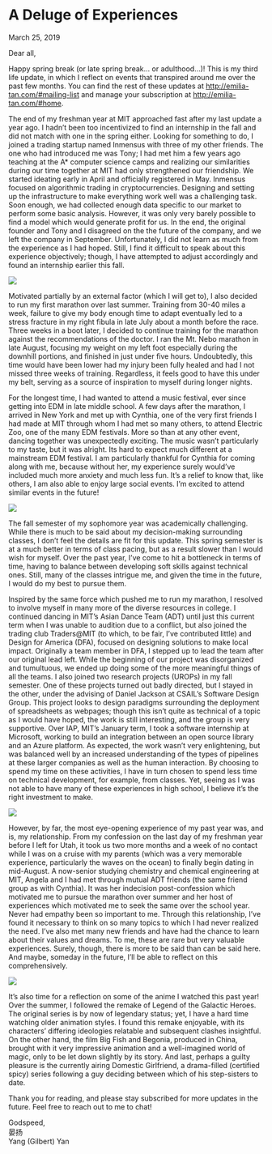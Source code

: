 <div class="next-subtitled"></div>

# A Deluge of Experiences

March 25, 2019

Dear all,

Happy spring break (or late spring break… or adulthood…)! This is my third life update, in which I reflect on events that transpired around me over the past few months. You can find the rest of these updates at <http://emilia-tan.com/#mailing-list> and manage your subscription at <http://emilia-tan.com/#home>.

The end of my freshman year at MIT approached fast after my last update a year ago. I hadn’t been too incentivized to find an internship in the fall and did not match with one in the spring either. Looking for something to do, I joined a trading startup named Inmensus with three of my other friends. The one who had introduced me was Tony; I had met him a few years ago teaching at the A* computer science camps and realizing our similarities during our time together at MIT had only strengthened our friendship. We started ideating early in April and officially registered in May. Inmensus focused on algorithmic trading in cryptocurrencies. Designing and setting up the infrastructure to make everything work well was a challenging task. Soon enough, we had collected enough data specific to our market to perform some basic analysis. However, it was only very barely possible to find a model which would generate profit for us. In the end, the original founder and Tony and I disagreed on the the future of the company, and we left the company in September. Unfortunately, I did not learn as much from the experience as I had hoped. Still, I find it difficult to speak about this experience objectively; though, I have attempted to adjust accordingly and found an internship earlier this fall.

![](2019-03-25.md-assets/marathon.jpg)

Motivated partially by an external factor (which I will get to), I also decided to run my first marathon over last summer. Training from 30-40 miles a week, failure to give my body enough time to adapt eventually led to a stress fracture in my right fibula in late July about a month before the race. Three weeks in a boot later, I decided to continue training for the marathon against the recommendations of the doctor. I ran the Mt. Nebo marathon in late August, focusing my weight on my left foot especially during the downhill portions, and finished in just under five hours. Undoubtedly, this time would have been lower had my injury been fully healed and had I not missed three weeks of training. Regardless, it feels good to have this under my belt, serving as a source of inspiration to myself during longer nights.

For the longest time, I had wanted to attend a music festival, ever since getting into EDM in late middle school. A few days after the marathon, I arrived in New York and met up with Cynthia, one of the very first friends I had made at MIT through whom I had met so many others, to attend Electric Zoo, one of the many EDM festivals. More so than at any other event, dancing together was unexpectedly exciting. The music wasn’t particularly to my taste, but it was alright. Its hard to expect much different at a mainstream EDM festival. I am particularly thankful for Cynthia for coming along with me, because without her, my experience surely would’ve included much more anxiety and much less fun. It’s a relief to know that, like others, I am also able to enjoy large social events. I’m excited to attend similar events in the future!

![](2019-03-25.md-assets/ezoo.jpg)

The fall semester of my sophomore year was academically challenging. While there is much to be said about my decision-making surrounding classes, I don’t feel the details are fit for this update. This spring semester is at a much better in terms of class pacing, but as a result slower than I would wish for myself. Over the past year, I’ve come to hit a bottleneck in terms of time, having to balance between developing soft skills against technical ones. Still, many of the classes intrigue me, and given the time in the future, I would do my best to pursue them.

Inspired by the same force which pushed me to run my marathon, I resolved to involve myself in many more of the diverse resources in college. I continued dancing in MIT’s Asian Dance Team (ADT) until just this current term when I was unable to audition due to a conflict, but also joined the trading club Traders@MIT (to which, to be fair, I’ve contributed little) and Design for America (DFA), focused on designing solutions to make local impact. Originally a team member in DFA, I stepped up to lead the team after our original lead left. While the beginning of our project was disorganized and tumultuous, we ended up doing some of the more meaningful things of all the teams. I also joined two research projects (UROPs) in my fall semester. One of these projects turned out badly directed, but I stayed in the other, under the advising of Daniel Jackson at CSAIL’s Software Design Group. This project looks to design paradigms surrounding the deployment of spreadsheets as webpages; though this isn’t quite as technical of a topic as I would have hoped, the work is still interesting, and the group is very supportive. Over IAP, MIT’s January term, I took a software internship at Microsoft, working to build an integration between an open source library and an Azure platform. As expected, the work wasn’t very enlightening, but was balanced well by an increased understanding of the types of pipelines at these larger companies as well as the human interaction. By choosing to spend my time on these activities, I have in turn chosen to spend less time on technical development, for example, from classes. Yet, seeing as I was not able to have many of these experiences in high school, I believe it’s the right investment to make.

![](2019-03-25.md-assets/microsoft.jpg)

However, by far, the most eye-opening experience of my past year was, and is, my relationship. From my confession on the last day of my freshman year before I left for Utah, it took us two more months and a week of no contact while I was on a cruise with my parents (which was a very memorable experience, particularly the waves on the ocean) to finally begin dating in mid-August. A now-senior studying chemistry and chemical engineering at MIT, Angela and I had met through mutual ADT friends (the same friend group as with Cynthia). It was her indecision post-confession which motivated me to pursue the marathon over summer and her host of experiences which motivated me to seek the same over the school year. Never had empathy been so important to me. Through this relationship, I’ve found it necessary to think on so many topics to which I had never realized the need. I’ve also met many new friends and have had the chance to learn about their values and dreams. To me, these are rare but very valuable experiences. Surely, though, there is more to be said than can be said here. And maybe, someday in the future, I’ll be able to reflect on this comprehensively.

![](2019-03-25.md-assets/relationship.jpg)

It’s also time for a reflection on some of the anime I watched this past year! Over the summer, I followed the remake of Legend of the Galactic Heroes. The original series is by now of legendary status; yet, I have a hard time watching older animation styles. I found this remake enjoyable, with its characters’ differing ideologies relatable and subsequent clashes insightful. On the other hand, the film Big Fish and Begonia, produced in China, brought with it very impressive animation and a well-imagined world of magic, only to be let down slightly by its story. And last, perhaps a guilty pleasure is the currently airing Domestic Girlfriend, a drama-filled (certified spicy) series following a guy deciding between which of his step-sisters to date.

Thank you for reading, and please stay subscribed for more updates in the future. Feel free to reach out to me to chat!

Godspeed, \
晏扬 \
Yang (Gilbert) Yan
